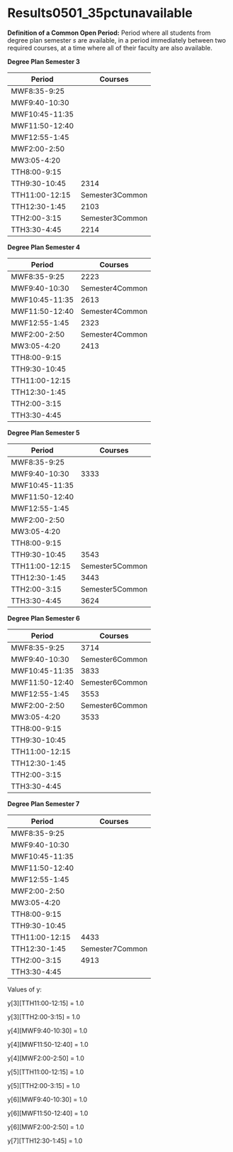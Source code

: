 # Results0501_35pctunavailable

**Definition of a Common Open Period:** Period where all students from degree plan semester *s* are available, in a period immediately between two required courses, at a time where all of their faculty are also available. 

**Degree Plan Semester 3**

| Period | Courses |
|---------|-----------|
| MWF8:35-9:25 | |
| MWF9:40-10:30 | |
| MWF10:45-11:35 | |
| MWF11:50-12:40 | |
| MWF12:55-1:45 | |
| MWF2:00-2:50 | |
| MW3:05-4:20 | |
| TTH8:00-9:15 | |
| TTH9:30-10:45 | 2314|
| TTH11:00-12:15 | Semester3Common|
| TTH12:30-1:45 | 2103|
| TTH2:00-3:15 | Semester3Common|
| TTH3:30-4:45 | 2214|
**Degree Plan Semester 4**

| Period | Courses |
|---------|-----------|
| MWF8:35-9:25 | 2223|
| MWF9:40-10:30 | Semester4Common|
| MWF10:45-11:35 | 2613|
| MWF11:50-12:40 | Semester4Common|
| MWF12:55-1:45 | 2323|
| MWF2:00-2:50 | Semester4Common|
| MW3:05-4:20 | 2413|
| TTH8:00-9:15 | |
| TTH9:30-10:45 | |
| TTH11:00-12:15 | |
| TTH12:30-1:45 | |
| TTH2:00-3:15 | |
| TTH3:30-4:45 | |
**Degree Plan Semester 5**

| Period | Courses |
|---------|-----------|
| MWF8:35-9:25 | |
| MWF9:40-10:30 | 3333|
| MWF10:45-11:35 | |
| MWF11:50-12:40 | |
| MWF12:55-1:45 | |
| MWF2:00-2:50 | |
| MW3:05-4:20 | |
| TTH8:00-9:15 | |
| TTH9:30-10:45 | 3543|
| TTH11:00-12:15 | Semester5Common|
| TTH12:30-1:45 | 3443|
| TTH2:00-3:15 | Semester5Common|
| TTH3:30-4:45 | 3624|
**Degree Plan Semester 6**

| Period | Courses |
|---------|-----------|
| MWF8:35-9:25 | 3714|
| MWF9:40-10:30 | Semester6Common|
| MWF10:45-11:35 | 3833|
| MWF11:50-12:40 | Semester6Common|
| MWF12:55-1:45 | 3553|
| MWF2:00-2:50 | Semester6Common|
| MW3:05-4:20 | 3533|
| TTH8:00-9:15 | |
| TTH9:30-10:45 | |
| TTH11:00-12:15 | |
| TTH12:30-1:45 | |
| TTH2:00-3:15 | |
| TTH3:30-4:45 | |
**Degree Plan Semester 7**

| Period | Courses |
|---------|-----------|
| MWF8:35-9:25 | |
| MWF9:40-10:30 | |
| MWF10:45-11:35 | |
| MWF11:50-12:40 | |
| MWF12:55-1:45 | |
| MWF2:00-2:50 | |
| MW3:05-4:20 | |
| TTH8:00-9:15 | |
| TTH9:30-10:45 | |
| TTH11:00-12:15 | 4433|
| TTH12:30-1:45 | Semester7Common|
| TTH2:00-3:15 | 4913|
| TTH3:30-4:45 | |

Values of y:

y[3][TTH11:00-12:15] = 1.0

y[3][TTH2:00-3:15] = 1.0

y[4][MWF9:40-10:30] = 1.0

y[4][MWF11:50-12:40] = 1.0

y[4][MWF2:00-2:50] = 1.0

y[5][TTH11:00-12:15] = 1.0

y[5][TTH2:00-3:15] = 1.0

y[6][MWF9:40-10:30] = 1.0

y[6][MWF11:50-12:40] = 1.0

y[6][MWF2:00-2:50] = 1.0

y[7][TTH12:30-1:45] = 1.0

